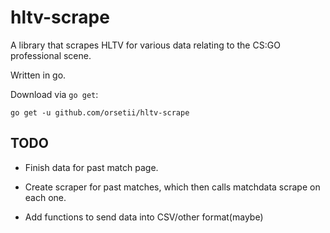 # hltv-scrape

A library that scrapes HLTV for various data relating to the CS:GO professional scene.

Written in go.

Download via `go get`:
```
go get -u github.com/orsetii/hltv-scrape
```

## TODO 

- Finish data for past match page.

- Create scraper for past matches, which then calls matchdata scrape on each one.

- Add functions to send data into CSV/other format(maybe)

